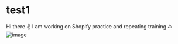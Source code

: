 # test1
Hi there ✌
I am working on Shopify practice and repeating training ♺
![image](https://github.com/user-attachments/assets/d4ff2f61-c160-492a-808b-7281545722ff)
